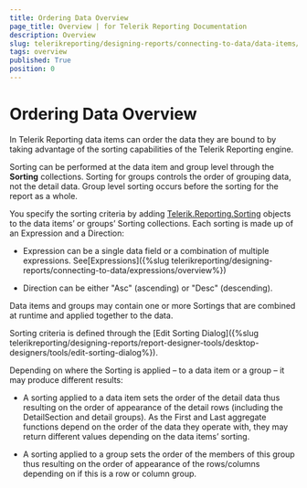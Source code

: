 ```yaml
---
title: Ordering Data Overview
page_title: Overview | for Telerik Reporting Documentation
description: Overview
slug: telerikreporting/designing-reports/connecting-to-data/data-items/ordering-data/overview
tags: overview
published: True
position: 0
---
```


# Ordering Data Overview



In Telerik Reporting data items can order the data they are bound to by taking advantage of the sorting capabilities of the Telerik Reporting engine.

Sorting can be performed at the data item and group level through the __Sorting__ collections. Sorting for groups controls the order of grouping data, not the detail data. Group level sorting occurs before the sorting for the report as a whole.

You specify the sorting criteria by adding [Telerik.Reporting.Sorting](/reporting/api/Telerik.Reporting.Sorting) objects to the data items’ or groups’ Sorting collections. Each sorting is made up of an Expression and a Direction: 		

* Expression can be a single data field or a combination of multiple expressions. See[Expressions]({%slug telerikreporting/designing-reports/connecting-to-data/expressions/overview%})

* Direction can be either "Asc" (ascending) or "Desc" (descending).

Data items and groups may contain one or more Sortings that are combined at runtime and applied together to the data.

Sorting criteria is defined through the [Edit Sorting Dialog]({%slug telerikreporting/designing-reports/report-designer-tools/desktop-designers/tools/edit-sorting-dialog%}).

Depending on where the Sorting is applied – to a data item or a group – it may produce different results: 		

* A sorting applied to a data item sets the order of the detail data thus resulting on the order of appearance of the detail rows (including the DetailSection and detail groups). As the First and Last aggregate functions depend on the order of the data they operate with, they may return different values depending on the data items’ sorting.

* A sorting applied to a group sets the order of the members of this group thus resulting on the order of appearance of the rows/columns depending on if this is a row or column group.

